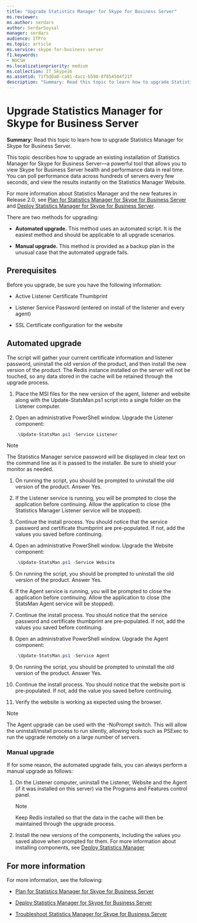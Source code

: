 ```yaml
---
title: "Upgrade Statistics Manager for Skype for Business Server"
ms.reviewer: 
ms.author: serdars
author: SerdarSoysal
manager: serdars
audience: ITPro
ms.topic: article
ms.service: skype-for-business-server
f1.keywords:
- NOCSH
ms.localizationpriority: medium
ms.collection: IT_Skype16
ms.assetid: 71f5d0a0-ca81-4ac1-b590-8f854504f21f
description: "Summary: Read this topic to learn how to upgrade Statistics Manager for Skype for Business Server."
---
```


# Upgrade Statistics Manager for Skype for Business Server
 
**Summary:** Read this topic to learn how to upgrade Statistics Manager for Skype for Business Server.
  
This topic describes how to upgrade an existing installation of Statistics Manager for Skype for Business Server—a powerful tool that allows you to view Skype for Business Server health and performance data in real time. You can poll performance data across hundreds of servers every few seconds, and view the results instantly on the Statistics Manager Website. 
  
For more information about Statistics Manager and the new features in Release 2.0, see [Plan for Statistics Manager for Skype for Business Server](plan.md) and [Deploy Statistics Manager for Skype for Business Server](deploy.md).
  
There are two methods for upgrading:
  
- **Automated upgrade.** This method uses an automated script. It is the easiest method and should be applicable to all upgrade scenarios.
    
- **Manual upgrade.** This method is provided as a backup plan in the unusual case that the automated upgrade fails.
    
## Prerequisites

Before you upgrade, be sure you have the following information:
  
- Active Listener Certificate Thumbprint
    
- Listener Service Password (entered on install of the listener and every agent)
    
- SSL Certificate configuration for the website
    
## Automated upgrade

The script will gather your current certificate information and listener password, uninstall the old version of the product, and then install the new version of the product. The Redis instance installed on the server will not be touched, so any data stored in the cache will be retained through the upgrade process.
  
1. Place the MSI files for the new version of the agent, listener and website along with the Update-StatsMan.ps1 script into a single folder on the Listener computer.
    
2. Open an administrative PowerShell window. Upgrade the Listener component:
    
   ```PowerShell
   .\Update-StatsMan.ps1 -Service Listener
   ```

> [!NOTE]
> The Statistics Manager service password will be displayed in clear text on the command line as it is passed to the installer. Be sure to shield your monitor as needed. 
  
1. On running the script, you should be prompted to uninstall the old version of the product. Answer Yes.
    
2. If the Listener service is running, you will be prompted to close the application before continuing. Allow the application to close (the Statistics Manager Listener service will be stopped).
    
3. Continue the install process. You should notice that the service password and certificate thumbprint are pre-populated. If not, add the values you saved before continuing.
    
4. Open an administrative PowerShell window. Upgrade the Website component:
    
   ```PowerShell
   .\Update-StatsMan.ps1 -Service Website
   ```

5. On running the script, you should be prompted to uninstall the old version of the product. Answer Yes.
    
6. If the Agent service is running, you will be prompted to close the application before continuing. Allow the application to close (the StatsMan Agent service will be stopped).
    
7. Continue the install process. You should notice that the service password and certificate thumbprint are pre-populated. If not, add the values you saved before continuing.
    
8. Open an administrative PowerShell window. Upgrade the Agent component:
    
   ```PowerShell
   .\Update-StatsMan.ps1 -Service Agent
   ```

9. On running the script, you should be prompted to uninstall the old version of the product. Answer Yes.
    
10. Continue the install process. You should notice that the website port is pre-populated. If not, add the value you saved before continuing.
    
11. Verify the website is working as expected using the browser.
    
> [!NOTE]
> The Agent upgrade can be used with the -NoPrompt switch. This will allow the uninstall/install process to run silently, allowing tools such as PSExec to run the upgrade remotely on a large number of servers. 
  
### Manual upgrade

If for some reason, the automated upgrade fails, you can always perform a manual upgrade as follows:
  
1. On the Listener computer, uninstall the Listener, Website and the Agent (if it was installed on this server) via the Programs and Features control panel. 
    
    > [!NOTE]
    >  Keep Redis installed so that the data in the cache will then be maintained through the upgrade process.
  
2. Install the new versions of the components, including the values you saved above when prompted for them. For more information about installing components, see [Deploy Statistics Manager](deploy.md#BKMK_Deploy)

    
## For more information
<a name="BKMK_Fixed"> </a>

For more information, see the following:
  
- [Plan for Statistics Manager for Skype for Business Server](plan.md)
    
- [Deploy Statistics Manager for Skype for Business Server](deploy.md)
    
- [Troubleshoot Statistics Manager for Skype for Business Server](troubleshoot.md)
